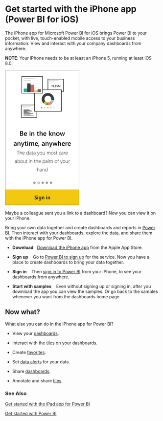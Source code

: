 <properties 
   pageTitle="Get started with the iPhone app (Power BI for iOS)"
   description="Get started with the iPhone app (Power BI for iOS)"
   services="powerbi" 
   documentationCenter="" 
   authors="maggiesMSFT" 
   manager="mblythe" 
   editor=""
   tags=""/>
 
<tags
   ms.service="powerbi"
   ms.devlang="NA"
   ms.topic="article"
   ms.tgt_pltfrm="NA"
   ms.workload="powerbi"
   ms.date="11/10/2015"
   ms.author="maggies"/>

# Get started with the iPhone app (Power BI for iOS)

The iPhone app for Microsoft Power BI for iOS brings Power BI to your pocket, with live, touch-enabled mobile access to your business information. View and interact with your company dashboards from anywhere.

**NOTE**: Your iPhone needs to be at least an iPhone 5, running at least iOS 8.0.

![](media/powerbi-mobile-iphone-app-get-started/PBI_iPhoneSignIn.png)

Maybe a colleague sent you a link to a dashboard? Now you can view it on your iPhone.

Bring your own data together and create dashboards and reports in [Power BI](http://go.microsoft.com/fwlink/?LinkID=513879 "Power BI to sign up"). Then interact with your dashboards, explore the data, and share them with the iPhone app for Power BI.

-   **Download**   [Download the iPhone app](http://go.microsoft.com/fwlink/?LinkId=522062 "Download the iPhone app") from the Apple App Store.

-   **Sign up**    Go to [Power BI to sign up](http://go.microsoft.com/fwlink/?LinkID=513879 "Power BI to sign up") for the service. Now you have a place to create dashboards to bring your data together.

-   **Sign in**    Then [sign in to Power BI](http://go.microsoft.com/fwlink/?LinkId=522061 "sign in to Power BI") from your iPhone, to see your dashboards from anywhere.

-   **Start with samples**    Even without signing up or signing in, after you download the app you can view the samples. Or go back to the samples whenever you want from the dashboards home page.

## Now what?

What else you can do in the iPhone app for Power BI?

-   View your [dashboards](powerbi-mobile-dashboards-in-the-iphone-app.md).

-   Interact with the [tiles](powerbi-mobile-tiles-in-the-iphone-app.md) on your dashboards.

-   Create [favorites](powerbi-mobile-favorites-in-the-iphone-app.md).

-   Set [data alerts](powerbi-mobile-set-data-alerts-in-the-iphone-app.md) for your data.

-   Share [dashboards](powerbi-mobile-share-a-dashboard-from-the-iphone-app.md).

-   Annotate and share [tiles](powerbi-mobile-annotate-and-share-a-tile-from-the-iphone-app.md).

### See Also

[Get started with the iPad app for Power BI](powerbi-mobile-iphone-app-get-started.md)

[Get started with Power BI](powerbi-service-get-started.md)
